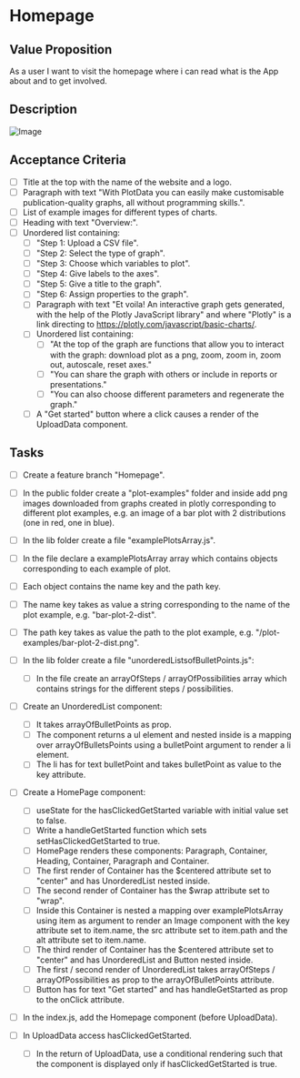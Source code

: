 # Homepage

## Value Proposition

As a user I want to visit the homepage where i can read what is the App about and to get involved.

## Description

![Image](https://github.com/catdieval/capstone-plotdata/assets/148444485/e7380224-5d1f-4fb1-88ce-6b6529426436)

## Acceptance Criteria

- [ ] Title at the top with the name of the website and a logo.
- [ ] Paragraph with text "With PlotData you can easily make customisable publication-quality graphs, all without programming skills.".
- [ ] List of example images for different types of charts.
- [ ] Heading with text "Overview:".
- [ ] Unordered list containing:
  - [ ] "Step 1: Upload a CSV file".
  - [ ] "Step 2: Select the type of graph".
  - [ ] "Step 3: Choose which variables to plot".
  - [ ] "Step 4: Give labels to the axes".
  - [ ] "Step 5: Give a title to the graph".
  - [ ] "Step 6: Assign properties to the graph".
  - [ ] Paragraph with text "Et voila! An interactive graph gets generated, with the help of the Plotly JavaScript library" and where "Plotly" is a link directing to https://plotly.com/javascript/basic-charts/.
  - [ ] Unordered list containing:
    - [ ] "At the top of the graph are functions that allow you to interact with the graph: download plot as a png, zoom, zoom in, zoom out, autoscale, reset axes."
    - [ ] "You can share the graph with others or include in reports or presentations."
    - [ ] "You can also choose different parameters and regenerate the graph."
  - [ ] A "Get started" button where a click causes a render of the UploadData component.

## Tasks

- [ ] Create a feature branch "Homepage".

- [ ] In the public folder create a "plot-examples" folder and inside add png images downloaded from graphs created in plotly corresponding to different plot examples, e.g. an image of a bar plot with 2 distributions (one in red, one in blue).

- [ ] In the lib folder create a file "examplePlotsArray.js".
- [ ] In the file declare a examplePlotsArray array which contains objects corresponding to each example of plot.
- [ ] Each object contains the name key and the path key.
- [ ] The name key takes as value a string corresponding to the name of the plot example, e.g. "bar-plot-2-dist".
- [ ] The path key takes as value the path to the plot example, e.g. "/plot-examples/bar-plot-2-dist.png".

- [ ] In the lib folder create a file "unorderedListsofBulletPoints.js":

  - [ ] In the file create an arrayOfSteps / arrayOfPossibilities array which contains strings for the different steps / possibilities.

- [ ] Create an UnorderedList component:

  - [ ] It takes arrayOfBulletPoints as prop.
  - [ ] The component returns a ul element and nested inside is a mapping over arrayOfBulletsPoints using a bulletPoint argument to render a li element.
  - [ ] The li has for text bulletPoint and takes bulletPoint as value to the key attribute.

- [ ] Create a HomePage component:

  - [ ] useState for the hasClickedGetStarted variable with initial value set to false.
  - [ ] Write a handleGetStarted function which sets setHasClickedGetStarted to true.
  - [ ] HomePage renders these components: Paragraph, Container, Heading, Container, Paragraph and Container.
  - [ ] The first render of Container has the $centered attribute set to "center" and has UnorderedList nested inside.
  - [ ] The second render of Container has the $wrap attribute set to "wrap".
  - [ ] Inside this Container is nested a mapping over examplePlotsArray using item as argument to render an Image component with the key attribute set to item.name, the src attribute set to item.path and the alt attribute set to item.name.
  - [ ] The third render of Container has the $centered attribute set to "center" and has UnorderedList and Button nested inside.
  - [ ] The first / second render of UnorderedList takes arrayOfSteps / arrayOfPossibilities as prop to the arrayOfBulletPoints attribute.
  - [ ] Button has for text "Get started" and has handleGetStarted as prop to the onClick attribute.

- [ ] In the index.js, add the Homepage component (before UploadData).

- [ ] In UploadData access hasClickedGetStarted.
  - [ ] In the return of UploadData, use a conditional rendering such that the component is displayed only if hasClickedGetStarted is true.
